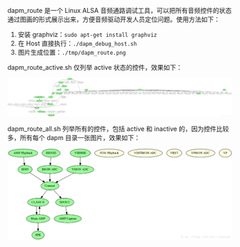 dapm_route 是一个 Linux ALSA 音频通路调试工具，可以把所有音频控件的状态通过图画的形式展示出来，方便音频驱动开发人员定位问题。使用方法如下：

1. 安装 graphviz：`sudo apt-get install graphviz`
2. 在 Host 直接执行：`./dapm_debug_host.sh`
3. 图片生成位置：`./tmp/dapm_route.png`

dapm_route_active.sh 仅列举 active 状态的控件，效果如下：

![active_route_example](https://github.com/sepnic/dapm_route/blob/master/active_route_example.png)

dapm_route_all.sh 列举所有的控件，包括 active 和 inactive 的，因为控件比较多，所有每个 dapm 目录一张图片，效果如下：

![all_route_example](https://github.com/sepnic/dapm_route/blob/master/all_route_example.png)


